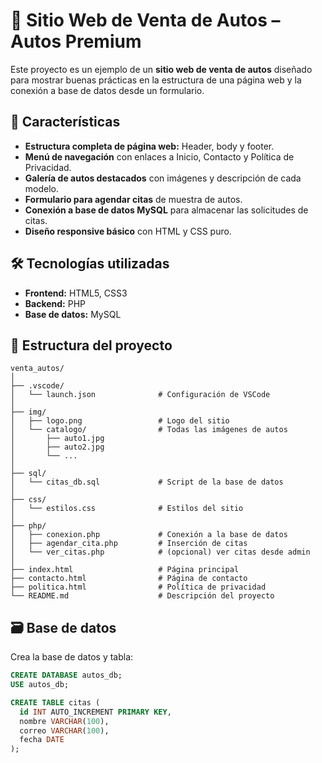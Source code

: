 # 🚗 Sitio Web de Venta de Autos – Autos Premium

Este proyecto es un ejemplo de un **sitio web de venta de autos** diseñado para mostrar buenas prácticas en la estructura de una página web y la conexión a base de datos desde un formulario.

## 📄 Características

- **Estructura completa de página web:** Header, body y footer.
- **Menú de navegación** con enlaces a Inicio, Contacto y Política de Privacidad.
- **Galería de autos destacados** con imágenes y descripción de cada modelo.
- **Formulario para agendar citas** de muestra de autos.
- **Conexión a base de datos MySQL** para almacenar las solicitudes de citas.
- **Diseño responsive básico** con HTML y CSS puro.

## 🛠️ Tecnologías utilizadas

- **Frontend:** HTML5, CSS3
- **Backend:** PHP
- **Base de datos:** MySQL

## 📂 Estructura del proyecto

```plaintext
venta_autos/
│
├── .vscode/
│   └── launch.json              # Configuración de VSCode
│
├── img/
│   ├── logo.png                 # Logo del sitio
│   └── catalogo/                # Todas las imágenes de autos
│       ├── auto1.jpg
│       ├── auto2.jpg
│       └── ...
│
├── sql/
│   └── citas_db.sql             # Script de la base de datos
│
├── css/
│   └── estilos.css              # Estilos del sitio
│
├── php/
│   ├── conexion.php             # Conexión a la base de datos
│   ├── agendar_cita.php         # Inserción de citas
│   └── ver_citas.php            # (opcional) ver citas desde admin
│
├── index.html                   # Página principal
├── contacto.html                # Página de contacto
├── politica.html                # Política de privacidad
└── README.md                    # Descripción del proyecto
```



## 🗃️ Base de datos

Crea la base de datos y tabla:

```sql
CREATE DATABASE autos_db;
USE autos_db;

CREATE TABLE citas (
  id INT AUTO_INCREMENT PRIMARY KEY,
  nombre VARCHAR(100),
  correo VARCHAR(100),
  fecha DATE
);
